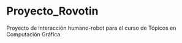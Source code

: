 # Proyecto_Rovotin
Proyecto de interacción humano-robot para el curso de Tópicos en Computación Gráfica.
